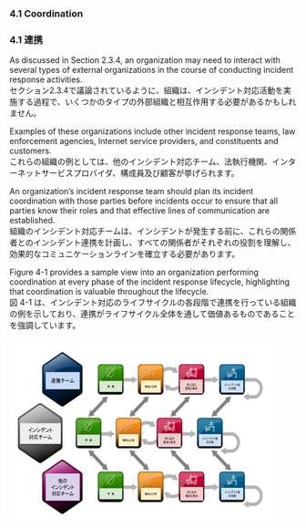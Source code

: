 ### 4.1 Coordination
### 4.1 連携

As discussed in Section 2.3.4, an organization may need to interact with several types of external organizations in the course of conducting incident response activities.  
セクション2.3.4で議論されているように、組織は、インシデント対応活動を実施する過程で、いくつかのタイプの外部組織と相互作用する必要があるかもしれません。

Examples of these organizations include other incident response teams, law enforcement agencies, Internet service providers, and constituents and customers.  
これらの組織の例としては、他のインシデント対応チーム、法執行機関、インターネットサービスプロバイダ、構成員及び顧客が挙げられます。

An organization’s incident response team should plan its incident coordination with those parties before incidents occur to ensure that all parties know their roles and that effective lines of communication are established.  
組織のインシデント対応チームは、インシデントが発生する前に、これらの関係者とのインシデント連携を計画し、すべての関係者がそれぞれの役割を理解し、効果的なコミュニケーションラインを確立する必要があります。 

Figure 4-1 provides a sample view into an organization performing coordination at every phase of the incident response lifecycle, highlighting that coordination is valuable throughout the lifecycle.  
図 4-1 は、インシデント対応のライフサイクルの各段階で連携を行っている組織の例を示しており、連携がライフサイクル全体を通して価値あるものであることを強調しています。  

<img src="https://github.com/happon/figureRepository/blob/master/figure4-1Incident%20Response%20Coordination.png" alt="図4-1" title="図4-1" width="480" height="320">

